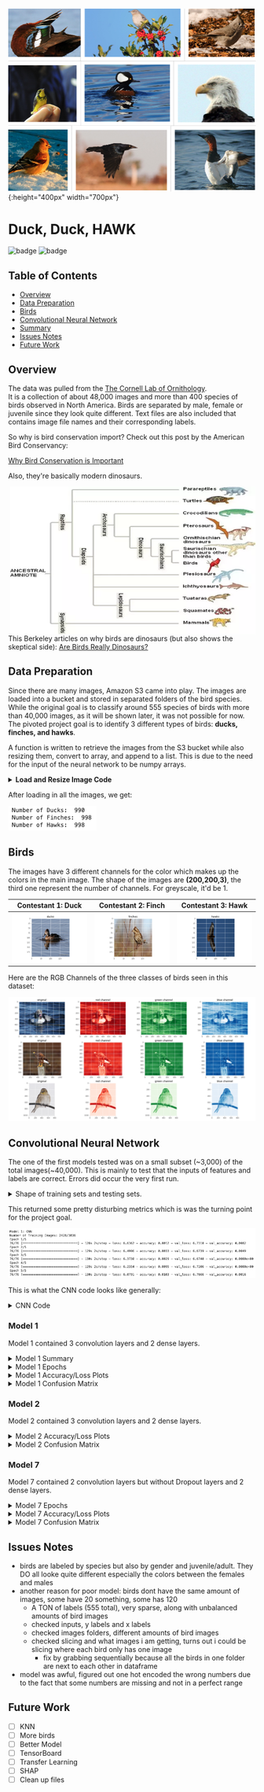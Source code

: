 ![Duck, Duck, HAWK](graphs/bird_collage.png){:height="400px" width="700px"}

# Duck, Duck, HAWK

![badge](https://img.shields.io/badge/last%20modified-may%20%202020-success)
![badge](https://img.shields.io/badge/status-in%20progress-yellow)

## Table of Contents

- [Overview](#overview)
- [Data Preparation](#data-preparation)
- [Birds](#birds)
- [Convolutional Neural Network](#convolutional-neural-network)
- [Summary](#summary)
- [Issues Notes](#issues-notes)
- [Future Work](#future-work)

## Overview

The data was pulled from the [The Cornell Lab of Ornithology](https://www.birds.cornell.edu/home).  
It is a collection of about 48,000 images and more than 400 species of birds observed in North America. Birds are separated by male, female or juvenile since they look quite different. Text files are also included that contains image file names and their corresponding labels.

So why is bird conservation import? Check out this post by the American Bird Conservancy:

[Why Bird Conservation is Important](https://abcbirds.org/about/mission-and-strategy/why-conserve-birds/)

Also, they're basically modern dinosaurs.

<img alt="birdfam" src='graphs/bird-fam-tree.png' height='300px' width='500px' align='right'>

This Berkeley articles on why birds are dinosaurs (but also shows the skeptical side):
[Are Birds Really Dinosaurs?](https://ucmp.berkeley.edu/diapsids/avians.html)


## Data Preparation

Since there are many images, Amazon S3 came into play. The images are loaded into a bucket and stored in separated folders of the bird species.
While the original goal is to classify around 555 species of birds with more than 40,000 images, as it will be shown later, it was not possible for now. The pivoted project goal is to identify 3 different types of birds: **ducks, finches, and hawks**.

A function is written to retrieve the images from the S3 bucket while also resizing them, convert to array, and append to a list. This is due to the need for the input of the neural network to be numpy arrays.

<details>
  <summary>
    <b> Load and Resize Image Code </b>  
  </summary>
  
```python

def resize_images_array(img_dir, folders, bucket):
    # arrays of image pixels
    img_arrays = []
    labels = []
    
    # loop through the dataframe that is linked to its label so that all images are in the same order
    for folder in tqdm(folders):
        s3 = boto3.client('s3')
        enter_folder = s3.list_objects_v2(Bucket=bucket, Prefix=f'{img_dir}/{folder}')
        for i in enter_folder['Contents'][2:]:
            try:
                filepath = i['Key']
                obj = s3.get_object(Bucket=bucket, Key=f'{filepath}')
                img_bytes = BytesIO(obj['Body'].read())
                open_img = Image.open(img_bytes)
                arr = np.array(open_img.resize((200,200))) # resize to 200,200. possible to play around with better or worse resolution
                img_arrays.append(arr)
                labels.append(folder)
            except:
                print(filepath) # get file_path of ones that fail to load
                continue

    return np.array(img_arrays), np.array(labels)

```
</details>
    
After loading in all the images, we get:

<img alt="bird numbers" src='graphs/nums_of_birds.png'>

## Birds

The images have 3 different channels for the color which makes up the colors in the main image.
The shape of the images are **(200,200,3)**, the third one represent the number of channels. For greyscale, it'd be 1.

Contestant 1: Duck         |  Contestant 2: Finch      |     Contestant 3: Hawk
:-------------------------:|:-------------------------:|:-------------------------:
![](graphs/duck1.png)     |   ![](graphs/finch1.png)  |    ![](graphs/hawk1.png)

  
Here are the RGB Channels of the three classes of birds seen in this dataset:


<img alt="RGB images" src='graphs/dhf_RGBplot.png' style='width: 600px;'>


## Convolutional Neural Network

The one of the first models tested was on a small subset (~3,000) of the total images(~40,000). This is mainly to test that the inputs of features and labels are correct. Errors did occur the very first run.

<details>
    <summary>Shape of training sets and testing sets.</summary>
    <img alt="data shapes" src='graphs/data_shapes.png'>
</details>   
    
This returned some pretty disturbing metrics which is was the turning point for the project goal.

<img alt="weak model metrics" src='graphs/model1_bad.png'>

This is what the CNN code looks like generally:
<details>
    <summary>CNN Code</summary>
    <img alt="CNN Code" src='graphs/first_conv_code.png'>
</details>
    
### Model 1

Model 1 contained 3 convolution layers and 2 dense layers.

<details>
    <summary>Model 1 Summary</summary>
    <img alt="Modelx 1 summary" src='graphs/dhf_model1_overfit_summary.png'>
</details>

<details>
    <summary>Model 1 Epochs</summary>
    <img alt="Modelx 1 epochs" src='graphs/dhf_model1_overfit.png'>
</details>

<details>
    <summary>Model 1 Accuracy/Loss Plots</summary>
    <img alt="Modelx 1 acc/loss plots" src='graphs/modelx1_acc_loss_overfit.png'>
</details>

<details>
    <summary>Model 1 Confusion Matrix</summary>
    <img alt="Modelx 1 conf_mat" src='graphs/modelx_1_conf_mat.png'>
</details>

### Model 2

Model 2 contained 3 convolution layers and 2 dense layers.

<details>
    <summary>Model 2 Accuracy/Loss Plots</summary>
    <img alt="Modelx 2 acc/loss plots" src='graphs/modelx2_acc_loss_overfit.png'>
</details>

<details>
    <summary>Model 2 Confusion Matrix</summary>
    <img alt="Modelx 2 conf_mat" src='graphs/modelx_2_conf_mat.png'>
</details> 

### Model 7

Model 7 contained 2 convolution layers but without Dropout layers and 2 dense layers.

<details>
    <summary>Model 7 Epochs</summary>
    <img alt="Modelx 7 epochs" src='graphs/modelx7_epochs.png'>
</details>

<details>
    <summary>Model 7 Accuracy/Loss Plots</summary>
    <img alt="Modelx 7 acc/loss plots" src='graphs/modelx7_acc_loss_overfit.png'>
</details>

<details>
    <summary>Model 7 Confusion Matrix</summary>
    <img alt="Modelx 7 conf_mat" src='graphs/modelx_7_conf_mat.png'>
</details> 


## Issues Notes

- birds are labeled by species but also by gender and juvenile/adult. They DO all looke quite different especially the colors between the females and males
- another reason for poor model: birds dont have the same amount of images, some have 20 something, some has 120
    - A TON of labels (555 total), very sparse, along with unbalanced amounts of bird images
    - checked inputs, y labels and x labels
    - checked images folders, different amounts of bird images
    - checked slicing and what images i am getting, turns out i could be slicing where each bird only has one image
        - fix by grabbing sequentially because all the birds in one folder are next to each other in dataframe
- model was awful, figured out one hot encoded the wrong numbers due to the fact that some numbers are missing and not in a perfect range


## Future Work

- [ ] KNN
- [ ] More birds
- [ ] Better Model
- [ ] TensorBoard
- [ ] Transfer Learning
- [ ] SHAP
- [ ] Clean up files